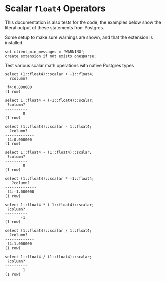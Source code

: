 # Scalar `float4` Operators

This documentation is also tests for the code, the examples below
show the literal output of these statements from Postgres.

Some setup to make sure warnings are shown, and that the extension
is installed.
``` postgres-console
set client_min_messages = 'WARNING';
create extension if not exists onesparse;
```
Test various scalar math operations with native Postgres types
``` postgres-console
select (1::float4)::scalar + -1::float4;
  ?column?   
-------------
 f4:0.000000
(1 row)

select 1::float4 + (-1::float4)::scalar;
 ?column? 
----------
        0
(1 row)

select (1::float4)::scalar - 1::float4;
  ?column?   
-------------
 f4:0.000000
(1 row)

select 1::float4 - (1::float4)::scalar;
 ?column? 
----------
        0
(1 row)

select (1::float4)::scalar * -1::float4;
   ?column?   
--------------
 f4:-1.000000
(1 row)

select 1::float4 * (-1::float4)::scalar;
 ?column? 
----------
       -1
(1 row)

select (1::float4)::scalar / 1::float4;
  ?column?   
-------------
 f4:1.000000
(1 row)

select 1::float4 / (1::float4)::scalar;
 ?column? 
----------
        1
(1 row)

```